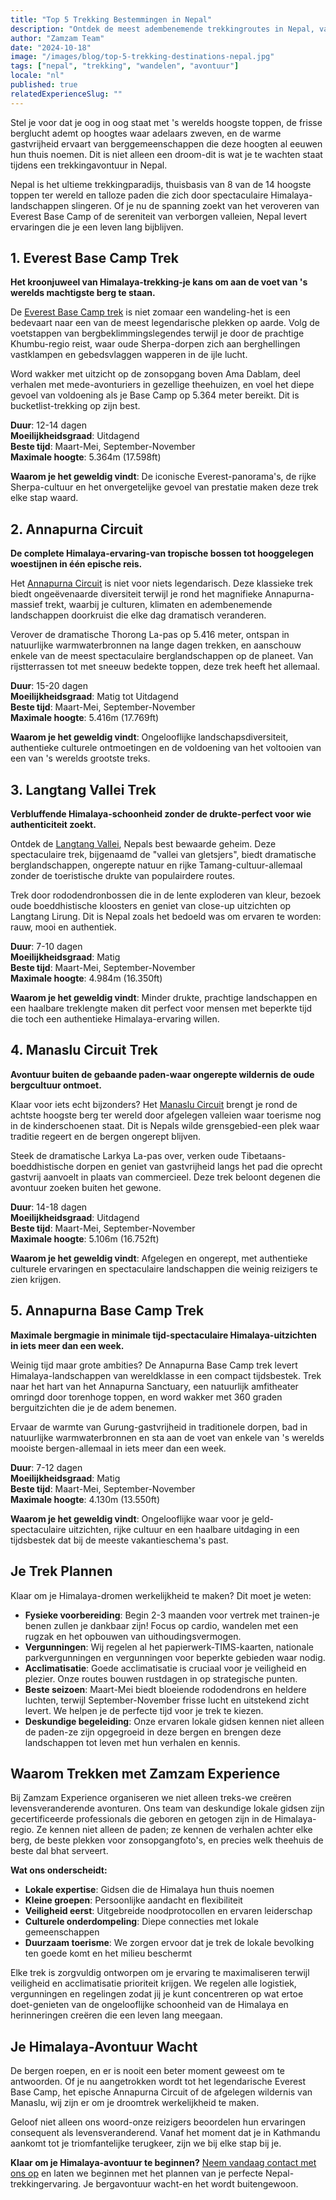 ```yaml
---
title: "Top 5 Trekking Bestemmingen in Nepal"
description: "Ontdek de meest adembenemende trekkingroutes in Nepal, van het iconische Everest Base Camp tot de verborgen juweeltjes van het Manaslu Circuit."
author: "Zamzam Team"
date: "2024-10-18"
image: "/images/blog/top-5-trekking-destinations-nepal.jpg"
tags: ["nepal", "trekking", "wandelen", "avontuur"]
locale: "nl"
published: true
relatedExperienceSlug: ""
---
```


Stel je voor dat je oog in oog staat met 's werelds hoogste toppen, de frisse berglucht ademt op hoogtes waar adelaars zweven, en de warme gastvrijheid ervaart van berggemeenschappen die deze hoogten al eeuwen hun thuis noemen. Dit is niet alleen een droom-dit is wat je te wachten staat tijdens een trekkingavontuur in Nepal.

Nepal is het ultieme trekkingparadijs, thuisbasis van 8 van de 14 hoogste toppen ter wereld en talloze paden die zich door spectaculaire Himalaya-landschappen slingeren. Of je nu de spanning zoekt van het veroveren van Everest Base Camp of de sereniteit van verborgen valleien, Nepal levert ervaringen die je een leven lang bijblijven.

## 1. Everest Base Camp Trek

**Het kroonjuweel van Himalaya-trekking-je kans om aan de voet van 's werelds machtigste berg te staan.**

De [Everest Base Camp trek](/nepal/trekken/everest-base-camp) is niet zomaar een wandeling-het is een bedevaart naar een van de meest legendarische plekken op aarde. Volg de voetstappen van bergbeklimmingslegendes terwijl je door de prachtige Khumbu-regio reist, waar oude Sherpa-dorpen zich aan berghellingen vastklampen en gebedsvlaggen wapperen in de ijle lucht.

Word wakker met uitzicht op de zonsopgang boven Ama Dablam, deel verhalen met mede-avonturiers in gezellige theehuizen, en voel het diepe gevoel van voldoening als je Base Camp op 5.364 meter bereikt. Dit is bucketlist-trekking op zijn best.

**Duur**: 12-14 dagen  
**Moeilijkheidsgraad**: Uitdagend  
**Beste tijd**: Maart-Mei, September-November  
**Maximale hoogte**: 5.364m (17.598ft)

**Waarom je het geweldig vindt**: De iconische Everest-panorama's, de rijke Sherpa-cultuur en het onvergetelijke gevoel van prestatie maken deze trek elke stap waard.

## 2. Annapurna Circuit

**De complete Himalaya-ervaring-van tropische bossen tot hooggelegen woestijnen in één epische reis.**

Het [Annapurna Circuit](/nepal/trekken/annapurna-circuit) is niet voor niets legendarisch. Deze klassieke trek biedt ongeëvenaarde diversiteit terwijl je rond het magnifieke Annapurna-massief trekt, waarbij je culturen, klimaten en adembenemende landschappen doorkruist die elke dag dramatisch veranderen.

Verover de dramatische Thorong La-pas op 5.416 meter, ontspan in natuurlijke warmwaterbronnen na lange dagen trekken, en aanschouw enkele van de meest spectaculaire berglandschappen op de planeet. Van rijstterrassen tot met sneeuw bedekte toppen, deze trek heeft het allemaal.

**Duur**: 15-20 dagen  
**Moeilijkheidsgraad**: Matig tot Uitdagend  
**Beste tijd**: Maart-Mei, September-November  
**Maximale hoogte**: 5.416m (17.769ft)

**Waarom je het geweldig vindt**: Ongelooflijke landschapsdiversiteit, authentieke culturele ontmoetingen en de voldoening van het voltooien van een van 's werelds grootste treks.

## 3. Langtang Vallei Trek

**Verbluffende Himalaya-schoonheid zonder de drukte-perfect voor wie authenticiteit zoekt.**

Ontdek de [Langtang Vallei](/nepal/trekken/langtang-vallei), Nepals best bewaarde geheim. Deze spectaculaire trek, bijgenaamd de "vallei van gletsjers", biedt dramatische berglandschappen, ongerepte natuur en rijke Tamang-cultuur-allemaal zonder de toeristische drukte van populairdere routes.

Trek door rododendronbossen die in de lente exploderen van kleur, bezoek oude boeddhistische kloosters en geniet van close-up uitzichten op Langtang Lirung. Dit is Nepal zoals het bedoeld was om ervaren te worden: rauw, mooi en authentiek.

**Duur**: 7-10 dagen  
**Moeilijkheidsgraad**: Matig  
**Beste tijd**: Maart-Mei, September-November  
**Maximale hoogte**: 4.984m (16.350ft)

**Waarom je het geweldig vindt**: Minder drukte, prachtige landschappen en een haalbare treklengte maken dit perfect voor mensen met beperkte tijd die toch een authentieke Himalaya-ervaring willen.

## 4. Manaslu Circuit Trek

**Avontuur buiten de gebaande paden-waar ongerepte wildernis de oude bergcultuur ontmoet.**

Klaar voor iets echt bijzonders? Het [Manaslu Circuit](/nepal/trekken/manaslu-circuit) brengt je rond de achtste hoogste berg ter wereld door afgelegen valleien waar toerisme nog in de kinderschoenen staat. Dit is Nepals wilde grensgebied-een plek waar traditie regeert en de bergen ongerept blijven.

Steek de dramatische Larkya La-pas over, verken oude Tibetaans-boeddhistische dorpen en geniet van gastvrijheid langs het pad die oprecht gastvrij aanvoelt in plaats van commercieel. Deze trek beloont degenen die avontuur zoeken buiten het gewone.

**Duur**: 14-18 dagen  
**Moeilijkheidsgraad**: Uitdagend  
**Beste tijd**: Maart-Mei, September-November  
**Maximale hoogte**: 5.106m (16.752ft)

**Waarom je het geweldig vindt**: Afgelegen en ongerept, met authentieke culturele ervaringen en spectaculaire landschappen die weinig reizigers te zien krijgen.

## 5. Annapurna Base Camp Trek

**Maximale bergmagie in minimale tijd-spectaculaire Himalaya-uitzichten in iets meer dan een week.**

Weinig tijd maar grote ambities? De Annapurna Base Camp trek levert Himalaya-landschappen van wereldklasse in een compact tijdsbestek. Trek naar het hart van het Annapurna Sanctuary, een natuurlijk amfitheater omringd door torenhoge toppen, en word wakker met 360 graden berguitzichten die je de adem benemen.

Ervaar de warmte van Gurung-gastvrijheid in traditionele dorpen, bad in natuurlijke warmwaterbronnen en sta aan de voet van enkele van 's werelds mooiste bergen-allemaal in iets meer dan een week.

**Duur**: 7-12 dagen  
**Moeilijkheidsgraad**: Matig  
**Beste tijd**: Maart-Mei, September-November  
**Maximale hoogte**: 4.130m (13.550ft)

**Waarom je het geweldig vindt**: Ongelooflijke waar voor je geld-spectaculaire uitzichten, rijke cultuur en een haalbare uitdaging in een tijdsbestek dat bij de meeste vakantieschema's past.

## Je Trek Plannen

Klaar om je Himalaya-dromen werkelijkheid te maken? Dit moet je weten:

- **Fysieke voorbereiding**: Begin 2-3 maanden voor vertrek met trainen-je benen zullen je dankbaar zijn! Focus op cardio, wandelen met een rugzak en het opbouwen van uithoudingsvermogen.
- **Vergunningen**: Wij regelen al het papierwerk-TIMS-kaarten, nationale parkvergunningen en vergunningen voor beperkte gebieden waar nodig.
- **Acclimatisatie**: Goede acclimatisatie is cruciaal voor je veiligheid en plezier. Onze routes bouwen rustdagen in op strategische punten.
- **Beste seizoen**: Maart-Mei biedt bloeiende rododendrons en heldere luchten, terwijl September-November frisse lucht en uitstekend zicht levert. We helpen je de perfecte tijd voor je trek te kiezen.
- **Deskundige begeleiding**: Onze ervaren lokale gidsen kennen niet alleen de paden-ze zijn opgegroeid in deze bergen en brengen deze landschappen tot leven met hun verhalen en kennis.

## Waarom Trekken met Zamzam Experience

Bij Zamzam Experience organiseren we niet alleen treks-we creëren levensveranderende avonturen. Ons team van deskundige lokale gidsen zijn gecertificeerde professionals die geboren en getogen zijn in de Himalaya-regio. Ze kennen niet alleen de paden; ze kennen de verhalen achter elke berg, de beste plekken voor zonsopgangfoto's, en precies welk theehuis de beste dal bhat serveert.

**Wat ons onderscheidt:**
- **Lokale expertise**: Gidsen die de Himalaya hun thuis noemen
- **Kleine groepen**: Persoonlijke aandacht en flexibiliteit
- **Veiligheid eerst**: Uitgebreide noodprotocollen en ervaren leiderschap
- **Culturele onderdompeling**: Diepe connecties met lokale gemeenschappen
- **Duurzaam toerisme**: We zorgen ervoor dat je trek de lokale bevolking ten goede komt en het milieu beschermt

Elke trek is zorgvuldig ontworpen om je ervaring te maximaliseren terwijl veiligheid en acclimatisatie prioriteit krijgen. We regelen alle logistiek, vergunningen en regelingen zodat jij je kunt concentreren op wat ertoe doet-genieten van de ongelooflijke schoonheid van de Himalaya en herinneringen creëren die een leven lang meegaan.

## Je Himalaya-Avontuur Wacht

De bergen roepen, en er is nooit een beter moment geweest om te antwoorden. Of je nu aangetrokken wordt tot het legendarische Everest Base Camp, het epische Annapurna Circuit of de afgelegen wildernis van Manaslu, wij zijn er om je droomtrek werkelijkheid te maken.

Geloof niet alleen ons woord-onze reizigers beoordelen hun ervaringen consequent als levensveranderend. Vanaf het moment dat je in Kathmandu aankomt tot je triomfantelijke terugkeer, zijn we bij elke stap bij je.

**Klaar om je Himalaya-avontuur te beginnen?** [Neem vandaag contact met ons op](/contact) en laten we beginnen met het plannen van je perfecte Nepal-trekkingervaring. Je bergavontuur wacht-en het wordt buitengewoon.

